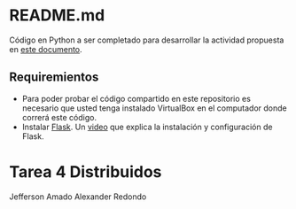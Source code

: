
README.md
=========

Código en Python a ser completado para desarrollar la actividad propuesta en [este documento](https://docs.google.com/document/d/1oF8vPEkezE1IE-DPkwmc8azOXQxr_sbvuSD7GnbttwA/edit?usp=sharing). 

Requiremientos
--------------
* Para poder probar el código compartido en este repositorio es necesario que usted tenga instalado VirtualBox en el computador donde correrá este código.
* Instalar [Flask](http://flask.pocoo.org/docs/0.10/installation/). Un [video](https://www.youtube.com/watch?v=2ZBj7EbDU0A) que explica la instalación y configuración de Flask.


Tarea 4 Distribuidos
=======
Jefferson Amado 
Alexander Redondo
